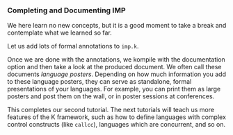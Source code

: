 <!-- Copyright (c) 2010-2016 K Team. All Rights Reserved. -->

### Completing and Documenting IMP

We here learn no new concepts, but it is a good moment to take a break
and contemplate what we learned so far.

Let us add lots of formal annotations to `imp.k`.

Once we are done with the annotations, we kompile with the documentation
option and then take a look at the produced document.  We often call these
documents *language posters*.  Depending on how much information you add to
these language posters, they can serve as standalone, formal presentations
of your languages.  For example, you can print them as large posters and
post them on the wall, or in poster sessions at conferences.

This completes our second tutorial.  The next tutorials will teach us more
features of the K framework, such as how to define languages with complex
control constructs (like `callcc`), languages which are concurrent, and so on.
